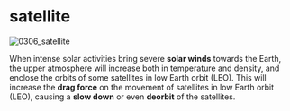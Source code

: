 # satellite

![0306_satellite](./static/0306_satellite.png)

When intense solar activities bring severe **solar winds** towards the Earth, the upper atmosphere will increase both in temperature and density, and enclose the orbits of some satellites in low Earth orbit (LEO).  This will increase the **drag force** on the movement of satellites in low Earth orbit (LEO), causing a **slow down** or even **deorbit** of the satellites.
